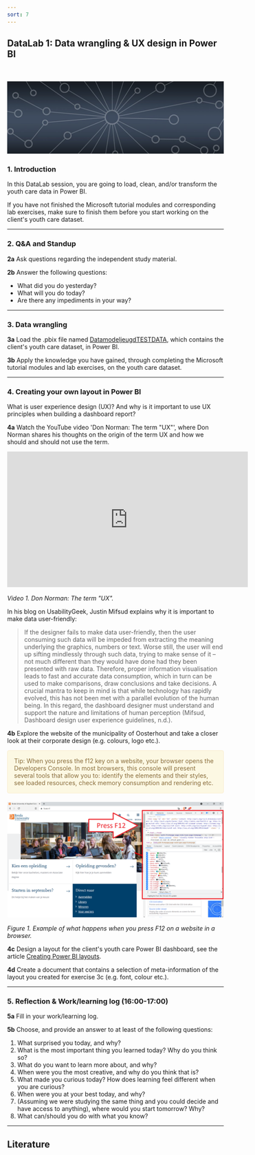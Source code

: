 ```yaml
---
sort: 7
---
```


## __DataLab 1: Data wrangling & UX design in Power BI__
\
\
<img src="./images/datalab_banner.jpg" alt="Books banner" width="600"/>

### 1. Introduction

In this DataLab session, you are going to load, clean, and/or transform the youth care data in Power BI.

If you have not finished the Microsoft tutorial modules and corresponding lab exercises, make sure to finish them before you start working on the client's youth care dataset.   

***

### 2. Q&A and Standup

__2a__ Ask questions regarding the independent study material.

__2b__ Answer the following questions:

- What did you do yesterday?
- What will you do today?
- Are there any impediments in your way?

***

### 3. Data wrangling

__3a__ Load the .pbix file named [DatamodeljeugdTESTDATA](./data/DatamodeljeugdTESTDATA.pbix), which contains the client's youth care dataset, in Power BI.

__3b__ Apply the knowledge you have gained, through completing the Microsoft tutorial modules and lab exercises, on the youth care dataset.  

***

### 4. Creating your own layout in Power BI

What is user experience design (UX)? And why is it important to use UX principles when building a dashboard report?

__4a__ Watch the YouTube video 'Don Norman: The term "UX"', where Don Norman shares his thoughts on the origin of the term UX and how we should and should not use the term.

<iframe width="560" height="315" src="https://www.youtube.com/embed/9BdtGjoIN4E?controls=0" title="YouTube video player" frameborder="0" allow="accelerometer; autoplay; clipboard-write; encrypted-media; gyroscope; picture-in-picture" allowfullscreen></iframe>

*Video 1. Don Norman: The term "UX".*

In his blog on UsabilityGeek, Justin Mifsud explains why it is important to make data user-friendly:

>If the designer fails to make data user-friendly, then the user consuming such data will be impeded from extracting the meaning underlying the graphics, numbers or text. Worse still, the user will end up sifting mindlessly through such data, trying to make sense of it – not much different than they would have done had they been presented with raw data. Therefore, proper information visualisation leads to fast and accurate data consumption, which in turn can be used to make comparisons, draw conclusions and take decisions.
A crucial mantra to keep in mind is that while technology has rapidly evolved, this has not been met with a parallel evolution of the human being. In this regard, the dashboard designer must understand and support the nature and limitations of human perception (Mifsud, Dashboard design user experience guidelines, n.d.).

__4b__ Explore the website of the municipality of Oosterhout and take a closer look at their corporate design (e.g. colours, logo etc.).

<div style="padding: 15px; border: 1px solid transparent; border-color: transparent; margin-bottom: 20px; border-radius: 4px; color: #8a6d3b;; background-color: #fcf8e3; border-color: #faebcc;">
Tip: When you press the f12 key on a website, your browser opens the Developers Console. In most browsers, this console will present several tools that allow you to: identify the elements and their styles, see loaded resources, check memory consumption and rendering etc.
</div>

<img src="./images/f12_layout.png" alt="Layout" width="900"/>

*Figure 1. Example of what happens when you press F12 on a website in a browser.*

__4c__ Design a layout for the client's youth care Power BI dashboard, see the article [Creating Power BI layouts](https://thesqlgirl.com/2018/09/10/creating-powerbi-layouts/).

__4d__ Create a document that contains a selection of meta-information of the layout you created for exercise 3c (e.g. font, colour etc.).

***

### 5. Reflection & Work/learning log (16:00-17:00)

__5a__ Fill in your work/learning log.

__5b__ Choose, and provide an answer to at least of the following questions:

1. What surprised you today, and why?
2. What is the most important thing you learned today? Why do you think so?
3. What do you want to learn more about, and why?
4. When were you the most creative, and why do you think that is?
5. What made you curious today? How does learning feel different when you are curious?
6. When were you at your best today, and why?
7. (Assuming we were studying the same thing and you could decide and have access to anything), where would you start tomorrow? Why?
8. What can/should you do with what you know?

***

## __Literature__
